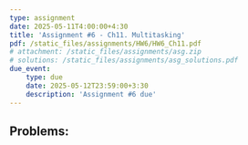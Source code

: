 ```yaml
---
type: assignment
date: 2025-05-11T4:00:00+4:30
title: 'Assignment #6 - Ch11. Multitasking'
pdf: /static_files/assignments/HW6/HW6_Ch11.pdf
# attachment: /static_files/assignments/asg.zip
# solutions: /static_files/assignments/asg_solutions.pdf
due_event: 
    type: due
    date: 2025-05-12T23:59:00+3:30
    description: 'Assignment #6 due'
---
```


## Problems:

